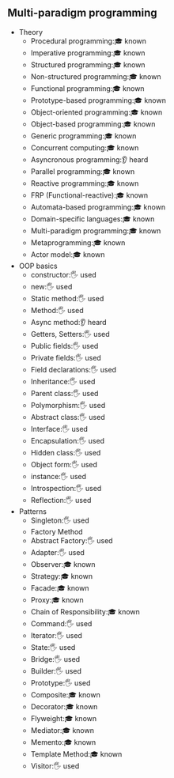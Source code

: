 ## Multi-paradigm programming

- Theory
  - Procedural programming:🎓 known 
  - Imperative programming:🎓 known 
  - Structured programming:🎓 known 
  - Non-structured programming:🎓 known 
  - Functional programming:🎓 known 
  - Prototype-based programming:🎓 known 
  - Object-oriented programming:🎓 known 
  - Object-based programming:🎓 known 
  - Generic programming:🎓 known 
  - Concurrent computing:🎓 known 
  - Asyncronous programming:👂 heard
  - Parallel programming:🎓 known 
  - Reactive programming:🎓 known 
  - FRP (Functional-reactive):🎓 known 
  - Automata-based programming:🎓 known 
  - Domain-specific languages:🎓 known 
  - Multi-paradigm programming:🎓 known 
  - Metaprogramming:🎓 known 
  - Actor model:🎓 known 
- OOP basics
  - constructor:🖐️ used 
  - new:🖐️ used 
  - Static method:🖐️ used 
  - Method:🖐️ used 
  - Async method:👂 heard
  - Getters, Setters:🖐️ used 
  - Public fields:🖐️ used 
  - Private fields:🖐️ used 
  - Field declarations:🖐️ used 
  - Inheritance:🖐️ used 
  - Parent class:🖐️ used 
  - Polymorphism:🖐️ used 
  - Abstract class:🖐️ used 
  - Interface:🖐️ used 
  - Encapsulation:🖐️ used 
  - Hidden class:🖐️ used 
  - Object form:🖐️ used 
  - instance:🖐️ used 
  - Introspection:🖐️ used 
  - Reflection:🖐️ used 
- Patterns
  - Singleton:🖐️ used 
  - Factory Method
  - Abstract Factory:🖐️ used 
  - Adapter:🖐️ used 
  - Observer:🎓 known
  - Strategy:🎓 known
  - Facade:🎓 known
  - Proxy:🎓 known
  - Chain of Responsibility:🎓 known
  - Command:🖐️ used 
  - Iterator:🖐️ used 
  - State:🖐️ used 
  - Bridge:🖐️ used 
  - Builder:🖐️ used 
  - Prototype:🖐️ used 
  - Composite:🎓 known
  - Decorator:🎓 known
  - Flyweight:🎓 known
  - Mediator:🎓 known
  - Memento:🎓 known
  - Template Method:🎓 known
  - Visitor:🖐️ used 

